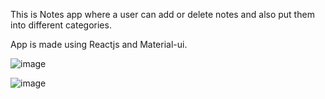 This is Notes app where a user can add or delete notes and also put them into different categories.

App is made using Reactjs and Material-ui.

![image](https://user-images.githubusercontent.com/71583254/115626420-18c5e900-a31b-11eb-89d9-c03e1bbbee55.png)

![image](https://user-images.githubusercontent.com/71583254/115626506-38f5a800-a31b-11eb-928e-f67af9e87274.png)
